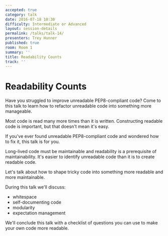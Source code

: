 ```yaml
---
accepted: true
category: talk
date: 2016-07-18 10:30
difficulty: Intermediate or Advanced
layout: session-details
permalink: /talks/talk-14/
presenters: Trey Hunner
published: true
room: Room 1
summary: ''
title: Readability Counts
track: ''
---
```


# Readability Counts

Have you struggled to improve unreadable PEP8-compliant code? Come to this
talk to learn how to refactor unreadable code into something more manageable.

Most code is read many more times than it is written. Constructing readable
code is important, but that doesn't mean it's easy.

If you've ever found unreadable PEP8-compliant code and wondered how to fix
it, this talk is for you.

Long-lived code must be maintainable and readability is a prerequisite of
maintainability. It's easier to identify unreadable code than it is to create
readable code.

Let's talk about how to shape tricky code into something more readable and
more maintainable.

During this talk we'll discuss:

  * whitespace
  * self-documenting code
  * modularity
  * expectation management

We'll conclude this talk with a checklist of questions you can use to make
your own code more readable.